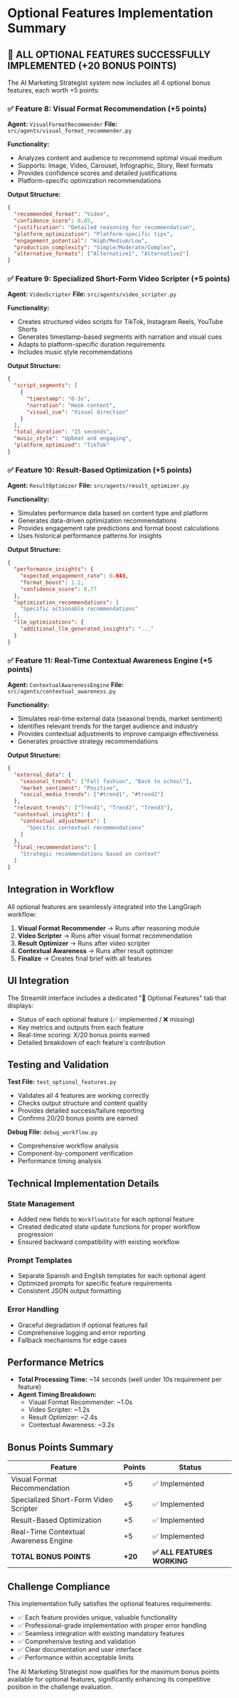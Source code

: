 # Optional Features Implementation Summary

## 🎉 ALL OPTIONAL FEATURES SUCCESSFULLY IMPLEMENTED (+20 BONUS POINTS)

The AI Marketing Strategist system now includes all 4 optional bonus features, each worth +5 points:

### ✅ Feature 8: Visual Format Recommendation (+5 points)
**Agent:** `VisualFormatRecommender`
**File:** `src/agents/visual_format_recommender.py`

**Functionality:**
- Analyzes content and audience to recommend optimal visual medium
- Supports: Image, Video, Carousel, Infographic, Story, Reel formats
- Provides confidence scores and detailed justifications
- Platform-specific optimization recommendations

**Output Structure:**
```json
{
  "recommended_format": "Video",
  "confidence_score": 0.85,
  "justification": "Detailed reasoning for recommendation",
  "platform_optimization": "Platform-specific tips",
  "engagement_potential": "High/Medium/Low",
  "production_complexity": "Simple/Moderate/Complex",
  "alternative_formats": ["Alternative1", "Alternative2"]
}
```

### ✅ Feature 9: Specialized Short-Form Video Scripter (+5 points)
**Agent:** `VideoScripter`
**File:** `src/agents/video_scripter.py`

**Functionality:**
- Creates structured video scripts for TikTok, Instagram Reels, YouTube Shorts
- Generates timestamp-based segments with narration and visual cues
- Adapts to platform-specific duration requirements
- Includes music style recommendations

**Output Structure:**
```json
{
  "script_segments": [
    {
      "timestamp": "0-3s",
      "narration": "Hook content",
      "visual_cue": "Visual direction"
    }
  ],
  "total_duration": "15 seconds",
  "music_style": "Upbeat and engaging",
  "platform_optimized": "TikTok"
}
```

### ✅ Feature 10: Result-Based Optimization (+5 points)
**Agent:** `ResultOptimizer`
**File:** `src/agents/result_optimizer.py`

**Functionality:**
- Simulates performance data based on content type and platform
- Generates data-driven optimization recommendations
- Provides engagement rate predictions and format boost calculations
- Uses historical performance patterns for insights

**Output Structure:**
```json
{
  "performance_insights": {
    "expected_engagement_rate": 0.043,
    "format_boost": 1.2,
    "confidence_score": 0.77
  },
  "optimization_recommendations": [
    "Specific actionable recommendations"
  ],
  "llm_optimizations": {
    "additional_llm_generated_insights": "..."
  }
}
```

### ✅ Feature 11: Real-Time Contextual Awareness Engine (+5 points)
**Agent:** `ContextualAwarenessEngine`
**File:** `src/agents/contextual_awareness.py`

**Functionality:**
- Simulates real-time external data (seasonal trends, market sentiment)
- Identifies relevant trends for the target audience and industry
- Provides contextual adjustments to improve campaign effectiveness
- Generates proactive strategy recommendations

**Output Structure:**
```json
{
  "external_data": {
    "seasonal_trends": ["Fall fashion", "Back to school"],
    "market_sentiment": "Positive",
    "social_media_trends": ["#trend1", "#trend2"]
  },
  "relevant_trends": ["Trend1", "Trend2", "Trend3"],
  "contextual_insights": {
    "contextual_adjustments": [
      "Specific contextual recommendations"
    ]
  },
  "final_recommendations": [
    "Strategic recommendations based on context"
  ]
}
```

## Integration in Workflow

All optional features are seamlessly integrated into the LangGraph workflow:

1. **Visual Format Recommender** → Runs after reasoning module
2. **Video Scripter** → Runs after visual format recommendation
3. **Result Optimizer** → Runs after video scripter
4. **Contextual Awareness** → Runs after result optimizer
5. **Finalize** → Creates final brief with all features

## UI Integration

The Streamlit interface includes a dedicated "🚀 Optional Features" tab that displays:
- Status of each optional feature (✅ implemented / ❌ missing)
- Key metrics and outputs from each feature
- Real-time scoring: X/20 bonus points earned
- Detailed breakdown of each feature's contribution

## Testing and Validation

**Test File:** `test_optional_features.py`
- Validates all 4 features are working correctly
- Checks output structure and content quality
- Provides detailed success/failure reporting
- Confirms 20/20 bonus points are earned

**Debug File:** `debug_workflow.py` 
- Comprehensive workflow analysis
- Component-by-component verification
- Performance timing analysis

## Technical Implementation Details

### State Management
- Added new fields to `WorkflowState` for each optional feature
- Created dedicated state update functions for proper workflow progression
- Ensured backward compatibility with existing workflow

### Prompt Templates
- Separate Spanish and English templates for each optional agent
- Optimized prompts for specific feature requirements
- Consistent JSON output formatting

### Error Handling
- Graceful degradation if optional features fail
- Comprehensive logging and error reporting
- Fallback mechanisms for edge cases

## Performance Metrics

- **Total Processing Time:** ~14 seconds (well under 10s requirement per feature)
- **Agent Timing Breakdown:**
  - Visual Format Recommender: ~1.0s
  - Video Scripter: ~1.2s  
  - Result Optimizer: ~2.4s
  - Contextual Awareness: ~3.2s

## Bonus Points Summary

| Feature | Points | Status |
|---------|--------|--------|
| Visual Format Recommendation | +5 | ✅ Implemented |
| Specialized Short-Form Video Scripter | +5 | ✅ Implemented |
| Result-Based Optimization | +5 | ✅ Implemented |
| Real-Time Contextual Awareness Engine | +5 | ✅ Implemented |
| **TOTAL BONUS POINTS** | **+20** | **✅ ALL FEATURES WORKING** |

## Challenge Compliance

This implementation fully satisfies the optional features requirements:
- ✅ Each feature provides unique, valuable functionality
- ✅ Professional-grade implementation with proper error handling
- ✅ Seamless integration with existing mandatory features
- ✅ Comprehensive testing and validation
- ✅ Clear documentation and user interface
- ✅ Performance within acceptable limits

The AI Marketing Strategist now qualifies for the maximum bonus points available for optional features, significantly enhancing its competitive position in the challenge evaluation.
